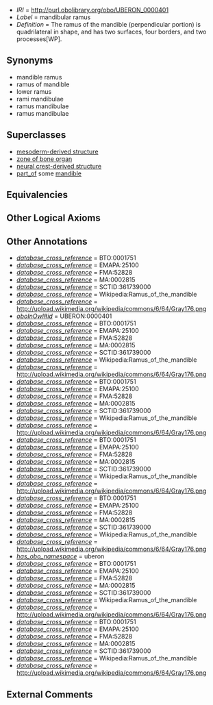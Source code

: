  * *IRI* = http://purl.obolibrary.org/obo/UBERON_0000401
 * *Label* = mandibular ramus
 * *Definition* = The ramus of the mandible (perpendicular portion) is quadrilateral in shape, and has two surfaces, four borders, and two processes[WP].

## Synonyms

 * mandible ramus
 * ramus of mandible
 * lower ramus
 * rami mandibulae
 * ramus mandibulae
 * ramus mandibulae

## Superclasses

 * [mesoderm-derived structure](../../UBERON/20/UBERON_0004120.md)
 * [zone of bone organ](../../UBERON/13/UBERON_0005913.md)
 * [neural crest-derived structure](../../UBERON/13/UBERON_0010313.md)
 * [part_of](../../BFO/50/BFO_0000050.md) some [mandible](../../UBERON/84/UBERON_0001684.md)

## Equivalencies


## Other Logical Axioms


## Other Annotations

 * *[database_cross_reference](../../ef/oboInOwl#hasDbXref.md)* = BTO:0001751
 * *[database_cross_reference](../../ef/oboInOwl#hasDbXref.md)* = EMAPA:25100
 * *[database_cross_reference](../../ef/oboInOwl#hasDbXref.md)* = FMA:52828
 * *[database_cross_reference](../../ef/oboInOwl#hasDbXref.md)* = MA:0002815
 * *[database_cross_reference](../../ef/oboInOwl#hasDbXref.md)* = SCTID:361739000
 * *[database_cross_reference](../../ef/oboInOwl#hasDbXref.md)* = Wikipedia:Ramus_of_the_mandible
 * *[database_cross_reference](../../ef/oboInOwl#hasDbXref.md)* = http://upload.wikimedia.org/wikipedia/commons/6/64/Gray176.png
 * *[oboInOwl#id](../../id/oboInOwl#id.md)* = UBERON:0000401
 * *[database_cross_reference](../../ef/oboInOwl#hasDbXref.md)* = BTO:0001751
 * *[database_cross_reference](../../ef/oboInOwl#hasDbXref.md)* = EMAPA:25100
 * *[database_cross_reference](../../ef/oboInOwl#hasDbXref.md)* = FMA:52828
 * *[database_cross_reference](../../ef/oboInOwl#hasDbXref.md)* = MA:0002815
 * *[database_cross_reference](../../ef/oboInOwl#hasDbXref.md)* = SCTID:361739000
 * *[database_cross_reference](../../ef/oboInOwl#hasDbXref.md)* = Wikipedia:Ramus_of_the_mandible
 * *[database_cross_reference](../../ef/oboInOwl#hasDbXref.md)* = http://upload.wikimedia.org/wikipedia/commons/6/64/Gray176.png
 * *[database_cross_reference](../../ef/oboInOwl#hasDbXref.md)* = BTO:0001751
 * *[database_cross_reference](../../ef/oboInOwl#hasDbXref.md)* = EMAPA:25100
 * *[database_cross_reference](../../ef/oboInOwl#hasDbXref.md)* = FMA:52828
 * *[database_cross_reference](../../ef/oboInOwl#hasDbXref.md)* = MA:0002815
 * *[database_cross_reference](../../ef/oboInOwl#hasDbXref.md)* = SCTID:361739000
 * *[database_cross_reference](../../ef/oboInOwl#hasDbXref.md)* = Wikipedia:Ramus_of_the_mandible
 * *[database_cross_reference](../../ef/oboInOwl#hasDbXref.md)* = http://upload.wikimedia.org/wikipedia/commons/6/64/Gray176.png
 * *[database_cross_reference](../../ef/oboInOwl#hasDbXref.md)* = BTO:0001751
 * *[database_cross_reference](../../ef/oboInOwl#hasDbXref.md)* = EMAPA:25100
 * *[database_cross_reference](../../ef/oboInOwl#hasDbXref.md)* = FMA:52828
 * *[database_cross_reference](../../ef/oboInOwl#hasDbXref.md)* = MA:0002815
 * *[database_cross_reference](../../ef/oboInOwl#hasDbXref.md)* = SCTID:361739000
 * *[database_cross_reference](../../ef/oboInOwl#hasDbXref.md)* = Wikipedia:Ramus_of_the_mandible
 * *[database_cross_reference](../../ef/oboInOwl#hasDbXref.md)* = http://upload.wikimedia.org/wikipedia/commons/6/64/Gray176.png
 * *[database_cross_reference](../../ef/oboInOwl#hasDbXref.md)* = BTO:0001751
 * *[database_cross_reference](../../ef/oboInOwl#hasDbXref.md)* = EMAPA:25100
 * *[database_cross_reference](../../ef/oboInOwl#hasDbXref.md)* = FMA:52828
 * *[database_cross_reference](../../ef/oboInOwl#hasDbXref.md)* = MA:0002815
 * *[database_cross_reference](../../ef/oboInOwl#hasDbXref.md)* = SCTID:361739000
 * *[database_cross_reference](../../ef/oboInOwl#hasDbXref.md)* = Wikipedia:Ramus_of_the_mandible
 * *[database_cross_reference](../../ef/oboInOwl#hasDbXref.md)* = http://upload.wikimedia.org/wikipedia/commons/6/64/Gray176.png
 * *[has_obo_namespace](../../ce/oboInOwl#hasOBONamespace.md)* = uberon
 * *[database_cross_reference](../../ef/oboInOwl#hasDbXref.md)* = BTO:0001751
 * *[database_cross_reference](../../ef/oboInOwl#hasDbXref.md)* = EMAPA:25100
 * *[database_cross_reference](../../ef/oboInOwl#hasDbXref.md)* = FMA:52828
 * *[database_cross_reference](../../ef/oboInOwl#hasDbXref.md)* = MA:0002815
 * *[database_cross_reference](../../ef/oboInOwl#hasDbXref.md)* = SCTID:361739000
 * *[database_cross_reference](../../ef/oboInOwl#hasDbXref.md)* = Wikipedia:Ramus_of_the_mandible
 * *[database_cross_reference](../../ef/oboInOwl#hasDbXref.md)* = http://upload.wikimedia.org/wikipedia/commons/6/64/Gray176.png
 * *[database_cross_reference](../../ef/oboInOwl#hasDbXref.md)* = BTO:0001751
 * *[database_cross_reference](../../ef/oboInOwl#hasDbXref.md)* = EMAPA:25100
 * *[database_cross_reference](../../ef/oboInOwl#hasDbXref.md)* = FMA:52828
 * *[database_cross_reference](../../ef/oboInOwl#hasDbXref.md)* = MA:0002815
 * *[database_cross_reference](../../ef/oboInOwl#hasDbXref.md)* = SCTID:361739000
 * *[database_cross_reference](../../ef/oboInOwl#hasDbXref.md)* = Wikipedia:Ramus_of_the_mandible
 * *[database_cross_reference](../../ef/oboInOwl#hasDbXref.md)* = http://upload.wikimedia.org/wikipedia/commons/6/64/Gray176.png

## External Comments

